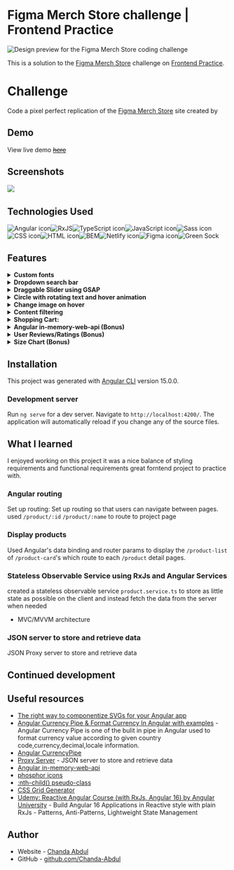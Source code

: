 # Figma Merch Store challenge | Frontend Practice

<!-- A brief description of the project. -->
![Design preview for the Figma Merch Store  coding challenge](https://www.frontendpractice.com/_next/image?url=%2Ffullsize%2FC2-figma.png&w=1200&q=90)

This is a solution to the [Figma Merch Store](https://www.frontendpractice.com/projects/figma) challenge on [Frontend Practice](https://www.frontendpractice.com/).  
# Challenge


Code a pixel perfect replication of the [Figma Merch Store](https://store.figma.com/) site created by [ ](#)
## Demo
View live demo <s><s>[here](https://inquisitive-strudel-fa01fb.netlify.app/)</s></s>

## Screenshots
<!-- Insert a few screenshots of the project, showcasing its functionality and design. -->
![](https://www.frontendpractice.com/_next/image?url=%2Ffullsize%2FC2-figma.png&w=1200&q=90)
## Technologies Used
<!-- List the programming languages, frameworks, libraries, and any other tools or technologies used in the project. -->
<img src="https://img.shields.io/badge/Angular-DD0031?style=for-the-badge&logo=angular&logoColor=white" alt="Angular icon" height="28" />![RxJS](https://img.shields.io/badge/rxjs-%23B7178C.svg?style=for-the-badge&logo=reactivex&logoColor=white)<img src="https://img.shields.io/badge/TypeScript-007ACC?style=for-the-badge&logo=typescript&logoColor=white" alt="TypeScript icon" height="28" /><img src="https://img.shields.io/badge/JavaScript-323330?style=for-the-badge&logo=javascript&logoColor=F7DF1E" alt="JavaScript icon" height="28" /><img src="https://img.shields.io/badge/Sass-CC6699?style=for-the-badge&logo=sass&logoColor=white" alt="Sass icon" height="28" /><img src="https://img.shields.io/badge/CSS3-1572B6?style=for-the-badge&logo=css3&logoColor=white" alt="CSS icon" height="28" /><img src="https://img.shields.io/badge/HTML5-E34F26?style=for-the-badge&logo=html5&logoColor=white" alt="HTML icon" height="28" />![BEM](https://img.shields.io/static/v1?style=for-the-badge&message=BEM&color=000000&logo=BEM&logoColor=FFFFFF&label=)<img src="https://img.shields.io/badge/Netlify-00C7B7?style=for-the-badge&logo=netlify&logoColor=white" alt="Netlify icon" height="28" /><img src="https://img.shields.io/badge/Figma-F24E1E?style=for-the-badge&logo=figma&logoColor=white" alt="Figma icon" height="28" />![Green Sock](https://img.shields.io/badge/green%20sock-88CE02?style=for-the-badge&logo=greensock&logoColor=white)

## Features
<!-- List the main features of the project, with brief descriptions of each. -->
<details><summary><b>Custom fonts</b></summary> 
uses custom fonts <i>["Whyte"]('https://www.typewolf.com/whyte')</i>, and <i>"Whyte Inktrap"</i> which features deep ink traps in the joints of letters.  

#### Whyte for bodytext
![](src/assets/screens/font-body.png)

#### Whyte Inktrap Bold for the display text
![](src/assets/screens/font-display.png)
</details>

<details><summary><b>Dropdown search bar</b></summary> 

<!-- TO-DO => (style) /HOME  dropdown mobile menu  -->

- [x] dropdown search bar when the icon is clicked.</details>
<!-- TO-DO =>  (animations)  Draggable slider HERO/HEADER COMPONENT -->

<details>
<summary>
<b>Draggable Slider using GSAP</b>
</summary> 

created a draggable slider for the featured images shown in the hero component using [GreenSock Animations](https://greensock.com/)

- [ ] Draggable slider 
<!-- How to Create a Draggable slider-->
</details>

<details>
<summary>
<b>
Circle with rotating text and hover animation</b>
</summary> 
<!-- TO-DO =>  (animations)  /HOME COMPONENT -->
- [ ] Recreate the circle with rotating text and hover animation.

</details>
<!-- TO-DO => (functionality) create custom currency pipe to change product price according to selected region  -->
<!-- TO-DO => (animations) (functionality) Add Chaotic sticker Sprinkle -->

<details>
<summary>
<b>
 Change image on hover</b>
 </summary> 

Hover effects - Change image on hover

<!-- TO-DO => (styles) #SHOP COMPONENT -->


</details>
<details><summary><b>Content filtering
</b></summary> 

- [x] Content filtering
- [x] Search bar
</details>

<details>
<summary>
<b>Shopping Cart:</b>
</summary> 
Added a shopping cart: Implement a shopping cart feature that allows users to add products to their cart and view their cart on the homepage.
</details>

<!-- TO-DO => (functionality) (bonus) Implement checkout: Implement a checkout feature that allows users to enter their payment and shipping information and complete their purchase. -->


<details><summary><b>
 Angular in-memory-web-api (Bonus)</b>
 </summary>
</details>
<!-- TO-DO => (animations) (functionality)footer ticker tape -->
<details>
<summary>
<b>User Reviews/Ratings (Bonus)</b>
</summary> 
<!-- TO-DO => (styles) -->
UI Inspo from [Dribble](https://dribbble.com/shots/21512658-Reviews-and-ratings) ![https://dribbble.com/shots/21512658-Reviews-and-ratings](/src/assets/screens/dribble-ratings-inspo.png)
</details>
<details>
<summary>
<b>Size Chart (Bonus)</b>
 <!-- TO-DO => (styles) -->
 </summary>
</details>
 <!-- TO-DO => (styles) accessibility -->
 <!-- TO-DO => unsubscribe() from everything -->

## Installation
<!-- Provide step-by-step instructions on how to download, install, and run the project on a local machine. -->
This project was generated with [Angular CLI](https://github.com/angular/angular-cli) version 15.0.0.

### Development server

Run `ng serve` for a dev server. Navigate to `http://localhost:4200/`. The application will automatically reload if you change any of the source files.


## What I learned

I enjoyed working on this project it was a nice balance of styling requirements and functional requirements great forntend project to practice with.

<!-- Process   -->
### Angular routing
Set up routing: Set up routing so that users can navigate between pages. used `/product/:id` `/product/:name` to route to project page
### Display products
Used Angular's data binding  and router params to display the `/product-list` of `/product-card`'s which route to each `/product` detail pages.  
### Stateless Observable Service using RxJs and Angular Services
created a stateless observable service `product.service.ts` to store as little state as possible on the client and instead fetch the data from the server when needed
- MVC/MVVM architecture
### JSON server to store and retrieve data
<!-- Connect to a backend using JSON serverthat provides data about your products. This can be done using HTTP requests or a service. -->
JSON Proxy server to store and retrieve data

## Continued development
## Useful resources
<!-- List any external resources or libraries used in the project, as well as any contributors or collaborators. -->
- [The right way to componentize SVGs for your Angular app](https://cloudengineering.studio/articles/the-right-way-to-componentize-svgs-for-your-angular-app)
- [Angular Currency Pipe & Format Currency In Angular with examples](https://www.angularjswiki.com/angular/angular-currency-pipe-formatting-currency-in-angular/) - Angular Currency Pipe is one of the bulit in pipe in Angular used to format currency value according to given country code,currency,decimal,locale information.
- [Angular CurrencyPipe](https://angular.io/api/common/CurrencyPipe)
- [Proxy Server](#) - JSON server to store and retrieve data
- [Angular in-memory-web-api](#)
- [phosphor icons](https://phosphoricons.com/)
- [:nth-child() pseudo-class](https://www.w3.org/TR/selectors/#nth-child-pseudo)
- [CSS Grid Generator](https://cssgrid-generator.netlify.app/)
- [Udemy: Reactive Angular Course (with RxJs, Angular 16) by Angular University](https://www.udemy.com/course/rxjs-reactive-angular-course) - Build Angular 16 Applications in Reactive style with plain RxJs - Patterns, Anti-Patterns, Lightweight State Management
## Author

- Website - [Chanda Abdul](https://www.Chandabdul.dev)
- GitHub - [github.com/Chanda-Abdul](https://github.com/Chanda-Abdul)




